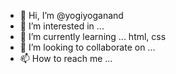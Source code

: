 - 👋 Hi, I’m @yogiyoganand
- 👀 I’m interested in ...
- 🌱 I’m currently learning ... html, css
- 💞️ I’m looking to collaborate on ...
- 📫 How to reach me ...

<!---
yogiyoganand/yogiyoganand is a ✨ special ✨ repository because its `README.md` (this file) appears on your GitHub profile.
You can click the Preview link to take a look at your changes.
--->
